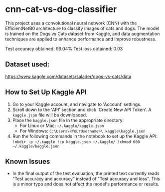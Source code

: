 # cnn-cat-vs-dog-classifier
This project uses a convolutional neural network (CNN) with the EfficientNetB0 architecture to classify images of cats and dogs. The model is trained on the Dogs vs Cats dataset from Kaggle, and data augmentation techniques are applied to enhance performance and improve robustness.

Test accuracy obtained: 99.04%
Test loss obtained: 0.03

## Dataset used:
https://www.kaggle.com/datasets/salader/dogs-vs-cats/data

## How to Set Up Kaggle API
1. Go to your Kaggle account, and navigate to 'Account' settings.
2. Scroll down to the 'API' section and click 'Create New API Token'. A `kaggle.json` file will be downloaded.
3. Place the `kaggle.json` file in the appropriate directory:
   - For Linux or Mac: `~/.kaggle/kaggle.json`
   - For Windows: `C:\Users\<YourUsername>\.kaggle\kaggle.json`
4. Run the following commands in the notebook to set up the Kaggle API:
   `
   !mkdir -p ~/.kaggle
   !cp kaggle.json ~/.kaggle/
   !chmod 600 ~/.kaggle/kaggle.json
   `

## Known Issues

- In the final output of the test evaluation, the printed text currently reads "Test accuracy and accuracy" instead of "Test accuracy and loss". This is a minor typo and does not affect the model's performance or results.
